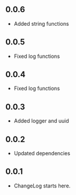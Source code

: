 ## 0.0.6

* Added string functions

## 0.0.5

* Fixed log functions

## 0.0.4

* Fixed log functions

## 0.0.3

* Added logger and uuid

## 0.0.2

* Updated dependencies

## 0.0.1

* ChangeLog starts here.
